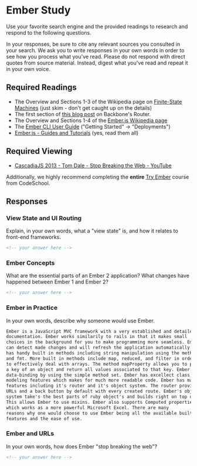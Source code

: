 # Ember Study

Use your favorite search engine and the provided readings to research and
respond to the following questions.

In your responses, be sure to cite any relevant sources you consulted in your
search. We ask you to write responses in your own words in order to see how you
process what you've read. Please do not respond with direct quotes from source
material. Instead, digest what you've read and repeat it in your own voice.

## Required Readings

-   The Overview and Sections 1-3 of the Wikipedia page on [Finite-State Machines](https://en.wikipedia.org/wiki/Finite-state_machine)
    (just skim - don't get caught up on the details)
-   The first section of [this blog post](http://pragmatic-backbone.com/routing-and-controllers) on
    Backbone's Router.
-   The Overview and Sections 1-4 of the [Ember.js Wikipedia page](https://en.wikipedia.org/wiki/Ember.js)
-   The [Ember CLI User Guide](http://ember-cli.com/user-guide/)
    ("Getting Started" -> "Deployments")
-   [Ember.js - Guides and Tutorials](https://guides.emberjs.com/v2.4.0/) (yes,
    read them all)

## Required Viewing

-   [CascadiaJS 2013 - Tom Dale - Stop Breaking the Web - YouTube](https://www.youtube.com/watch?v=BQ6at0addi4)

Additionally, we highly recommend completing the **entire** [Try
Ember](https://www.codeschool.com/courses/try-ember) course from CodeSchool.

## Responses

### View State and UI Routing

Explain, in your own words, what a "view state" is, and how it relates to
 front-end frameworks.

```md
<!-- your answer here -->
```

### Ember Concepts

What are the essential parts of an Ember 2 application?
What changes have happened between Ember 1 and Ember 2?

```md
<!-- your answer here -->
```

### Ember in Practice

In your own words, describe why someone would use Ember.

```md
Ember is a JavaScript MVC framework with a very established and detailed
documentation. Ember works similarily to rails in that it makes small
choices in the background for you to make programming more seamless. Ember
can detect made changes and will refresh the application automatically. Ember
has handy built in methods including string manipulation using the methods w
and fmt. More built in methods include map, reduced, and filter in order
to effectively deal with arrays. The method mapProperty allows you to pass in
a key of an object and return all values associated to that key. Ember allows
data-binding by using the simple method set. Ember has excellect class
modeling features which makes for much more readable code. Ember has many useful
features including it's router and it's object system. The router provides
URLs and a back button by default with every created route. Ember's object
system take's the best parts of ruby object's and builds right on top of them.
This allows Ember to use mixins. Ember also supports Computed properties
which works as a more powerful Microsoft Excel. There are many
reasons why one would choose to use Ember being all the available built-in
features and the ease of use.
```

### Ember and URLs

In your own words, how does Ember "stop breaking the web"?

```md
<!-- your answer here -->
```
